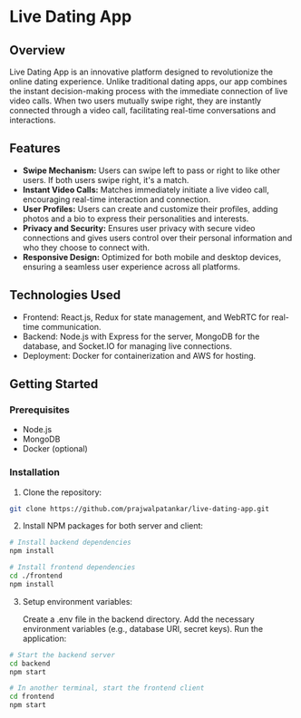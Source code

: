 # Live Dating App

## Overview
Live Dating App is an innovative platform designed to revolutionize the online dating experience. Unlike traditional dating apps, our app combines the instant decision-making process with the immediate connection of live video calls. When two users mutually swipe right, they are instantly connected through a video call, facilitating real-time conversations and interactions.

## Features
- **Swipe Mechanism:** Users can swipe left to pass or right to like other users. If both users swipe right, it's a match.
- **Instant Video Calls:** Matches immediately initiate a live video call, encouraging real-time interaction and connection.
- **User Profiles:** Users can create and customize their profiles, adding photos and a bio to express their personalities and interests.
- **Privacy and Security:** Ensures user privacy with secure video connections and gives users control over their personal information and who they choose to connect with.
- **Responsive Design:** Optimized for both mobile and desktop devices, ensuring a seamless user experience across all platforms.

## Technologies Used
- Frontend: React.js, Redux for state management, and WebRTC for real-time communication.
- Backend: Node.js with Express for the server, MongoDB for the database, and Socket.IO for managing live connections.
- Deployment: Docker for containerization and AWS for hosting.

## Getting Started

### Prerequisites
- Node.js
- MongoDB
- Docker (optional)

### Installation
1. Clone the repository:
```bash
git clone https://github.com/prajwalpatankar/live-dating-app.git
```
2. Install NPM packages for both server and client:
```bash
# Install backend dependencies
npm install

# Install frontend dependencies
cd ./frontend
npm install
```

3. Setup environment variables:

    Create a .env file in the backend directory.
    Add the necessary environment variables (e.g., database URI, secret keys).
    Run the application:

```bash
# Start the backend server
cd backend
npm start

# In another terminal, start the frontend client
cd frontend
npm start
```